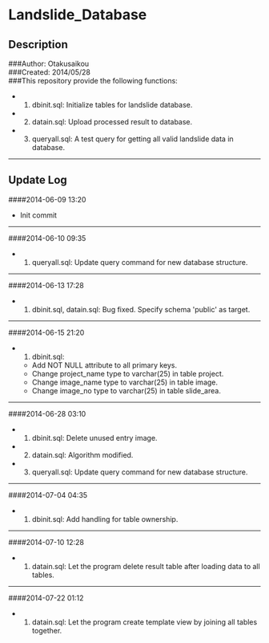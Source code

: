Landslide_Database
==========

Description
----------
###Author: Otakusaikou  
###Created: 2014/05/28  
###This repository provide the following functions:  
+ 1.  dbinit.sql: Initialize tables for landslide database.  
+ 2.  datain.sql: Upload processed result to database.  
+ 3.  queryall.sql: A test query for getting all valid landslide data in database.  
  

***
Update Log
----------
####2014-06-09 13:20
+ Init commit

***
####2014-06-10 09:35
+ 1.  queryall.sql: Update query command for new database structure.  

***
####2014-06-13 17:28
+ 1.  dbinit.sql, datain.sql: Bug fixed. Specify schema 'public' as target.  

***
####2014-06-15 21:20
+ 1.  dbinit.sql: 
  + Add NOT NULL attribute to all primary keys.  
  + Change project_name type to varchar(25) in table project.  
  + Change image_name type to varchar(25) in table image.  
  + Change image_no type to varchar(25) in table slide_area.  

***
####2014-06-28 03:10
+ 1.  dbinit.sql: Delete unused entry image.  
+ 2.  datain.sql: Algorithm modified.  
+ 3.  queryall.sql: Update query command for new database structure.  

***
####2014-07-04 04:35
+ 1.  dbinit.sql: Add handling for table ownership.  

***
####2014-07-10 12:28
+ 1.  datain.sql: Let the program delete result table after loading data to all tables.  

***
####2014-07-22 01:12
+ 1.  datain.sql: Let the program create template view by joining all tables together.
